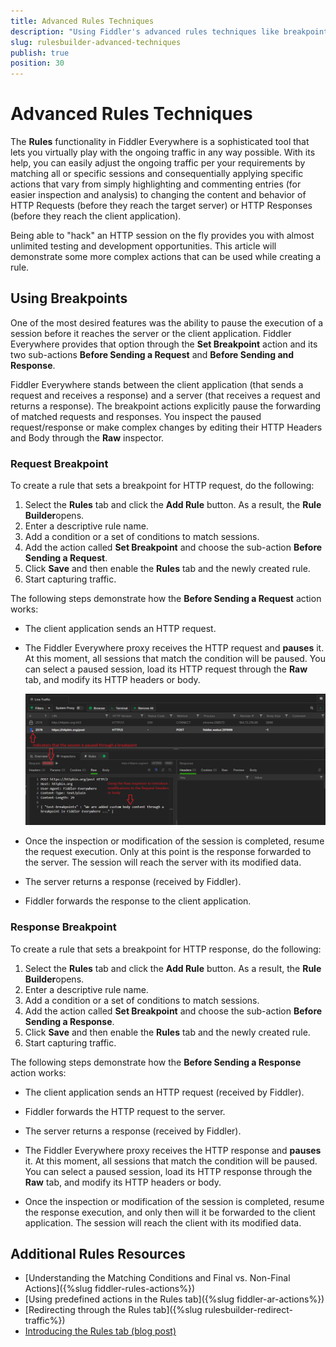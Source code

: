 ```yaml
---
title: Advanced Rules Techniques
description: "Using Fiddler's advanced rules techniques like breakpoints."
slug: rulesbuilder-advanced-techniques
publish: true
position: 30
---
```



# Advanced Rules Techniques

The **Rules** functionality in Fiddler Everywhere is a sophisticated tool that lets you virtually play with the ongoing traffic in any way possible. With its help, you can easily adjust the ongoing traffic per your requirements by matching all or specific sessions and consequentially applying specific actions that vary from simply highlighting and commenting entries (for easier inspection and analysis) to changing the content and behavior of HTTP Requests (before they reach the target server) or HTTP Responses (before they reach the client application).

Being able to "hack" an HTTP session on the fly provides you with almost unlimited testing and development opportunities. This article will demonstrate some more complex actions that can be used while creating a rule.


## Using Breakpoints

One of the most desired features was the ability to pause the execution of a session before it reaches the server or the client application. Fiddler Everywhere provides that option through the **Set Breakpoint** action and its two sub-actions **Before Sending a Request** and **Before Sending and Response**.

Fiddler Everywhere stands between the client application (that sends a request and receives a response) and a server (that receives a request and returns a response). The breakpoint actions explicitly pause the forwarding of matched requests and responses. You inspect the paused request/response or make complex changes by editing their HTTP Headers and Body through the **Raw** inspector.

### Request Breakpoint

To create a rule that sets a breakpoint for HTTP request, do the following:

1. Select the **Rules** tab and click the **Add Rule** button. As a result, the **Rule Builder**opens.
1. Enter a descriptive rule name.
1. Add a condition or a set of conditions to match sessions.
1. Add the action called **Set Breakpoint** and choose the sub-action **Before Sending a Request**.
1. Click **Save** and then enable the **Rules** tab and the newly created rule.
1. Start capturing traffic.

The following steps demonstrate how the **Before Sending a Request** action works:

- The client application sends an HTTP request.

- The Fiddler Everywhere proxy receives the HTTP request and **pauses** it. At this moment, all sessions that match the condition will be paused. You can select a paused session, load its HTTP request through the **Raw** tab, and modify its HTTP headers or body.

    ![Paused session with request breakpoint](../images/rules/advanced-rules-request-breakpoint.png)

- Once the inspection or modification of the session is completed, resume the request execution. Only at this point is the response forwarded to the server. The session will reach the server with its modified data.

- The server returns a response (received by Fiddler).

- Fiddler forwards the response to the client application.

### Response Breakpoint

To create a rule that sets a breakpoint for HTTP response, do the following:

1. Select the **Rules** tab and click the **Add Rule** button. As a result, the **Rule Builder**opens.
1. Enter a descriptive rule name.
1. Add a condition or a set of conditions to match sessions.
1. Add the action called **Set Breakpoint** and choose the sub-action **Before Sending a Response**.
1. Click **Save** and then enable the **Rules** tab and the newly created rule.
1. Start capturing traffic.

The following steps demonstrate how the **Before Sending a Response** action works:

- The client application sends an HTTP request (received by Fiddler).

- Fiddler forwards the HTTP request to the server.

- The server returns a response (received by Fiddler).

- The Fiddler Everywhere proxy receives the HTTP response and **pauses** it. At this moment, all sessions that match the condition will be paused. You can select a paused session, load its HTTP response through the **Raw** tab, and modify its HTTP headers or body.

- Once the inspection or modification of the session is completed, resume the response execution, and only then will it be forwarded to the client application. The session will reach the client with its modified data.


## Additional Rules Resources

- [Understanding the Matching Conditions and Final vs. Non-Final Actions]({%slug fiddler-rules-actions%})
- [Using predefined actions in the Rules tab]({%slug fiddler-ar-actions%})
- [Redirecting through the Rules tab]({%slug rulesbuilder-redirect-traffic%})
- [Introducing the Rules tab (blog post)](https://www.telerik.com/blogs/introducing-new-rule-builder-fiddler-everywhere)